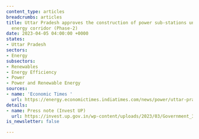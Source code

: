```yaml
---
content_type: articles
breadcrumbs: articles
title: Uttar Pradesh approves the construction of power sub-stations under the green
  energy corridor (Phase-2)
date: 2023-04-05 04:00:00 +0000
states:
- Uttar Pradesh
sectors:
- Energy
subsectors:
- Renewables
- Energy Efficiency
- Power
- Power and Renewable Energy
sources:
- name: 'Economic Times '
  url: https://energy.economictimes.indiatimes.com/news/power/uttar-pradesh-state-cabinet-nod-to-new-power-sub-stations/99111407
details:
- name: Press note (Invest UP)
  url: https://invest.up.gov.in/wp-content/uploads/2023/03/Government_300323.pdf
is_newsletter: false

---
```


